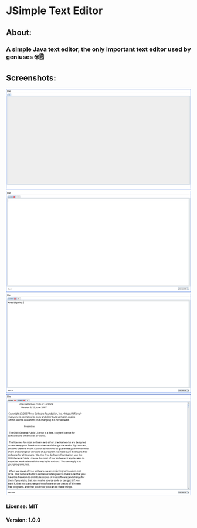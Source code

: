 # JSimple Text Editor

[//]: # ( About: JSimple Text Editor)
## About:
### A simple Java text editor, the only important text editor used by geniuses 🤓🗒

[//]: # (Screenshots: JSimple Text Editor)

## Screenshots:
<img alt="empty" src="./Screenshots/1.png">
<img alt="with new file" src="./Screenshots/2.png">
<img alt="with new file and text" src="./Screenshots/3.png">
<img alt="with open file" src="./Screenshots/4.png">

#### License: MIT
#### Version: 1.0.0
